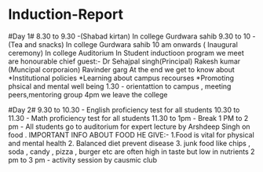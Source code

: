 # Induction-Report
#Day 1#
8.30 to 9.30 -(Shabad kirtan) In college Gurdwara sahib
9.30 to 10 - (Tea and snacks) In college Gurdwara sahib
10 am onwards ( Inaugural ceremony) In college Auditorium
In Student inductioon program we meet are honourable chief guest:- 
Dr Sehajpal singh(Principal)
Rakesh kumar (Muncipal corporaion)
Ravinder garg
At the end we get to know about
*Institutional policies
*Learning about campus recourses
*Promoting phsical and mental well being
1.30 - orientattion to campus , meeting peers,mentoring group
4pm we leave the college 





#Day 2#
9.30 to 10.30 - English proficiency test for all students
10.30 to 11.30 - Math proficiency test for all students
11.30 to 1pm - Break
1 PM to 2 pm - All students go to auditorium for expert lecture by Arshdeep Singh  on food .
IMPORTANT INFO ABOUT FOOD HE GIVE:-
1.Food  is vital for physical and mental health
2. Balanced diet prevent disease
3. junk food like chips , soda , candy , pizza , burger etc are often high in taste but low in nutrients 
2 pm to 3 pm - activity session by  causmic club 